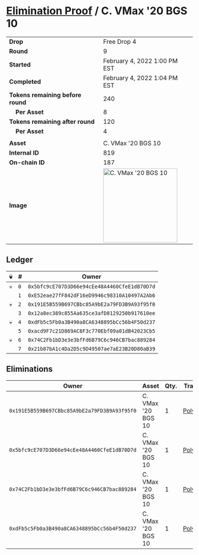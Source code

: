 # [Elimination Proof](./readme.md) / C. VMax &#039;20 BGS 10

|||
|---|---|
| **Drop** | Free Drop 4 |
| **Round** | 9 |
| **Started** | February 4, 2022 1:00 PM EST |
| **Completed** | February 4, 2022 1:04 PM EST |
| **Tokens remaining before round** | 240 |
| **&nbsp;&nbsp;&nbsp;&nbsp;Per Asset** | 8 |
| **Tokens remaining after round** | 120 |
| **&nbsp;&nbsp;&nbsp;&nbsp;Per Asset** | 4 |
| | |
| **Asset** | C. VMax &#039;20 BGS 10 |
| **Internal ID** | 819 |
| **On-chain ID** | 187 |
| **Image** | <img src="https://tcdn.blokpax.com/957181fa-d403-4d7d-ac60-0ac7b907b0b1/42cc000409c889768dd77bb88c547985f6f3ade2a6d318bd6f3cd6cfbd40a5a8.jpg" height="200" alt="C. VMax &#039;20 BGS 10" /> |

## Ledger

| 💀 | # | Owner |
| --- | --- | --- |
| 💀 | `0` | `0x5bfc9cE707D3D66e94cEe48A4460CfeE1dB70D7d` |
|  | `1` | `0xE52eae27fF842dF16eD9946c98310A10497A2Ab6` |
| 💀 | `2` | `0x191E5B559B697CBbc85A9bE2a79FD3B9A93f95f0` |
|  | `3` | `0x12a8ec389c855Aa635ce3afD8129250b917610ee` |
| 💀 | `4` | `0xdFb5c5Fb0a3B490a8CA6348895bCc56b4F50d237` |
|  | `5` | `0xacd9F7c21D869AC8F3c770Ebf09a01dB42023Cb5` |
| 💀 | `6` | `0x74C2Fb1bD3e3e3bfFd6B79C6c946CB7bac889284` |
|  | `7` | `0x21b87bA1c4Da2D5c9D49507ae7aE23B20D80aB39` |


## Eliminations

| Owner | Asset | Qty. | Transaction |
| --- | --- | --- | --- |
| `0x191E5B559B697CBbc85A9bE2a79FD3B9A93f95f0` | C. VMax '20 BGS 10 | 1 | [Polygonscan](https://polygonscan.com/tx/0x0b6ae526269a99f5b5a53d84afb59b163e3a94cd4be28459b0acf358f90d5440) |
| `0x5bfc9cE707D3D66e94cEe48A4460CfeE1dB70D7d` | C. VMax '20 BGS 10 | 1 | [Polygonscan](https://polygonscan.com/tx/0x1c0491cd21e26fd0145c0c07e2c11acf2a5bdab16bfa9e446d79dd1568931340) |
| `0x74C2Fb1bD3e3e3bfFd6B79C6c946CB7bac889284` | C. VMax '20 BGS 10 | 1 | [Polygonscan](https://polygonscan.com/tx/0xfbdebf299cc3bbda3711d4a3ccf5099f6dc9c8584e6fd88411d0e6d84b646c5a) |
| `0xdFb5c5Fb0a3B490a8CA6348895bCc56b4F50d237` | C. VMax '20 BGS 10 | 1 | [Polygonscan](https://polygonscan.com/tx/0xc4b0701d6901f6596332f6bcc1c1847a21a14849251a10b75c6f6ba0a7260cfb) |
